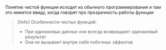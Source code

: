 
Понятие чистой функции исходит из обычного программирования и там это имеется ввиду, когда говорят про прозрачность работы функции

>[!info] Особенности чистых функций:
> - При одинаковых данных они всегда возвращают одинаковый результат
> - Она не вызывает внутри себя побочных эффектов







